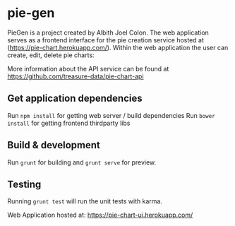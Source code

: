 # pie-gen

PieGen is a project created by Albith Joel Colon. 
The web application serves as a frontend interface for the pie creation service hosted at (https://pie-chart.herokuapp.com/). 
Within the web application the user can create, edit, delete pie charts:

More information about the API service can be found at https://github.com/treasure-data/pie-chart-api 

## Get application dependencies

Run `npm install` for getting web server / build dependencies
Run `bower install` for getting frontend thirdparty libs

## Build & development

Run `grunt` for building and `grunt serve` for preview.

## Testing

Running `grunt test` will run the unit tests with karma.

Web Application hosted at: https://pie-chart-ui.herokuapp.com/
